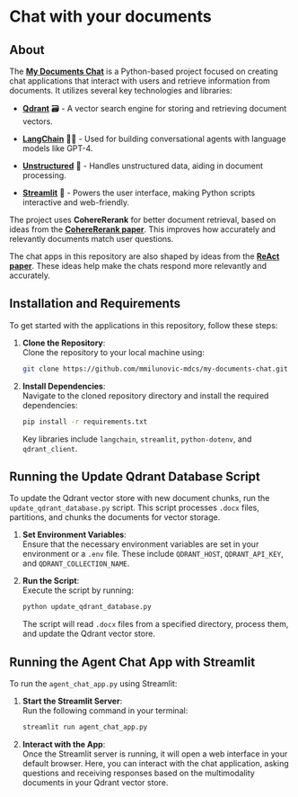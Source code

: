 # Chat with your documents

## About
The [**My Documents Chat**](https://github.com/mmilunovic-mdcs/my-documents-chat) is a Python-based project focused on creating chat applications that interact with users and retrieve information from documents. It utilizes several key technologies and libraries:

- **[Qdrant](https://github.com/qdrant/qdrant)** 🗃️ - A vector search engine for storing and retrieving document vectors.

- **[LangChain](https://github.com/LangChain/langchain)** 🦜️🔗 - Used for building conversational agents with language models like GPT-4.

- **[Unstructured](https://github.com/unstructuredai/unstructured)** 📑 - Handles unstructured data, aiding in document processing.

- **[Streamlit](https://github.com/streamlit/streamlit)** 🌟 - Powers the user interface, making Python scripts interactive and web-friendly.

The project uses **CohereRerank** for better document retrieval, based on ideas from the [**CohereRerank paper**](https://txt.cohere.com/rerank/). This improves how accurately and relevantly documents match user questions.

The chat apps in this repository are also shaped by ideas from the [**ReAct paper**](https://arxiv.org/abs/2210.03629). These ideas help make the chats respond more relevantly and accurately.


## Installation and Requirements
To get started with the applications in this repository, follow these steps:

1. **Clone the Repository**:  
   Clone the repository to your local machine using:
   ```sh
   git clone https://github.com/mmilunovic-mdcs/my-documents-chat.git
   ```

2. **Install Dependencies**:  
   Navigate to the cloned repository directory and install the required dependencies:
   ```sh
   pip install -r requirements.txt
   ```
   Key libraries include `langchain`, `streamlit`, `python-dotenv`, and `qdrant_client`.

## Running the Update Qdrant Database Script
To update the Qdrant vector store with new document chunks, run the `update_qdrant_database.py` script. This script processes `.docx` files, partitions, and chunks the documents for vector storage.

1. **Set Environment Variables**:  
   Ensure that the necessary environment variables are set in your environment or a `.env` file. These include `QDRANT_HOST`, `QDRANT_API_KEY`, and `QDRANT_COLLECTION_NAME`.

2. **Run the Script**:  
   Execute the script by running:
   ```sh
   python update_qdrant_database.py
   ```
   The script will read `.docx` files from a specified directory, process them, and update the Qdrant vector store.

## Running the Agent Chat App with Streamlit
To run the `agent_chat_app.py` using Streamlit:

1. **Start the Streamlit Server**:  
   Run the following command in your terminal:
   ```sh
   streamlit run agent_chat_app.py
   ```

2. **Interact with the App**:  
   Once the Streamlit server is running, it will open a web interface in your default browser. Here, you can interact with the chat application, asking questions and receiving responses based on the multimodality documents in your Qdrant vector store.

